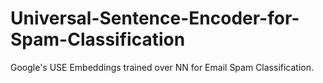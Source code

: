 # Universal-Sentence-Encoder-for-Spam-Classification
Google's USE Embeddings trained over NN for Email Spam Classification.
